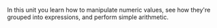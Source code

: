 In this unit you learn how to manipulate numeric values, see how
they're grouped into expressions, and perform simple arithmetic.

